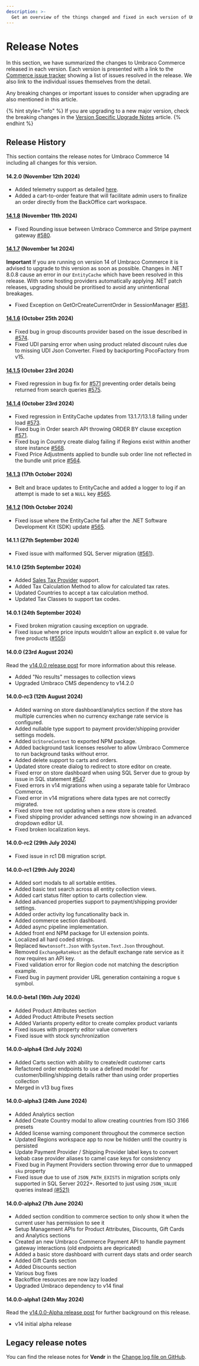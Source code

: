 ```yaml
---
description: >-
  Get an overview of the things changed and fixed in each version of Umbraco Commerce.
---
```


# Release Notes

In this section, we have summarized the changes to Umbraco Commerce released in each version. Each version is presented with a link to the [Commerce issue tracker](https://github.com/umbraco/Umbraco.Commerce.Issues/issues) showing a list of issues resolved in the release. We also link to the individual issues themselves from the detail.

Any breaking changes or important issues to consider when upgrading are also mentioned in this article.

{% hint style="info" %}
If you are upgrading to a new major version, check the breaking changes in the [Version Specific Upgrade Notes](../upgrading/version-specific-upgrades.md) article.
{% endhint %}

## Release History

This section contains the release notes for Umbraco Commerce 14 including all changes for this version.

#### 14.2.0 (November 12th 2024)
* Added telemetry support as detailed [here](/14/umbraco-commerce/reference/telemetry/README.md).
* Added a cart-to-order feature that will facilitate admin users to finalize an order directly from the BackOffice cart workspace.

#### [14.1.8](https://github.com/umbraco/Umbraco.Commerce.Issues/issues?q=is%3Aissue+is%3Aclosed+label%3Arelease%2F14.1.8) (November 11th 2024)

* Fixed Rounding issue between Umbraco Commerce and Stripe payment gateway [#580](https://github.com/umbraco/Umbraco.Commerce.Issues/issues/580).

#### [14.1.7](https://github.com/umbraco/Umbraco.Commerce.Issues/issues?q=is%3Aissue+is%3Aclosed+label%3Arelease%2F14.1.7) (November 1st 2024)

**Important** If you are running on version 14 of Umbraco Commerce it is advised to upgrade to this version as soon as possible. Changes in .NET 8.0.8 cause an error in our `EntityCache` which have been resolved in this release. With some hosting providers automatically applying .NET patch releases, upgrading should be proritised to avoid any unintentional breakages.

* Fixed Exception on GetOrCreateCurrentOrder in SessionManager [#581](https://github.com/umbraco/Umbraco.Commerce.Issues/issues/581).

#### [14.1.6](https://github.com/umbraco/Umbraco.Commerce.Issues/issues?q=is%3Aissue+is%3Aclosed+label%3Arelease%2F14.1.6) (October 25th 2024)

* Fixed bug in group discounts provider based on the issue described in  [#574](https://github.com/umbraco/Umbraco.Commerce.Issues/issues/574).
* Fixed UDI parsing error when using product related discount rules due to missing UDI Json Converter. Fixed by backporting PocoFactory from v15.

#### [14.1.5](https://github.com/umbraco/Umbraco.Commerce.Issues/issues?q=is%3Aissue+is%3Aclosed+label%3Arelease%2F14.1.5) (October 23rd 2024)

* Fixed regression in bug fix for [#571](https://github.com/umbraco/Umbraco.Commerce.Issues/issues/571) preventing order details being returned from search queries [#575](https://github.com/umbraco/Umbraco.Commerce.Issues/issues/575).

#### [14.1.4](https://github.com/umbraco/Umbraco.Commerce.Issues/issues?q=is%3Aissue+is%3Aclosed+label%3Arelease%2F14.1.4) (October 23rd 2024)

* Fixed regression in EntityCache updates from 13.1.7/13.1.8 failing under load [#573](https://github.com/umbraco/Umbraco.Commerce.Issues/issues/573).
* Fixed bug in Order search API throwing ORDER BY clause exception [#571](https://github.com/umbraco/Umbraco.Commerce.Issues/issues/571).
* Fixed bug in Country create dialog failing if Regions exist within another store instance [#568](https://github.com/umbraco/Umbraco.Commerce.Issues/issues/568).
* Fixed Price Adjustments applied to bundle sub order line not reflected in the bundle unit price [#564](https://github.com/umbraco/Umbraco.Commerce.Issues/issues/564).

#### [14.1.3](https://github.com/umbraco/Umbraco.Commerce.Issues/issues?q=is%3Aissue+is%3Aclosed+label%3Arelease%2F14.1.3) (17th October 2024)
* Belt and brace updates to EntityCache and added a logger to log if an attempt is made to set a `NULL` key [#565](https://github.com/umbraco/Umbraco.Commerce.Issues/issues/565).

#### [14.1.2](https://github.com/umbraco/Umbraco.Commerce.Issues/issues?q=is%3Aissue+is%3Aclosed+label%3Arelease%2F14.1.2) (10th October 2024)

* Fixed issue where the EntityCache fail after the .NET Software Development Kit (SDK) update [#565](https://github.com/umbraco/Umbraco.Commerce.Issues/issues/565).

#### 14.1.1 (27th September 2024)

* Fixed issue with malformed SQL Server migration ([#561](https://github.com/umbraco/Umbraco.Commerce.Issues/issues/561)).

#### 14.1.0 (25th September 2024)

* Added [Sales Tax Provider](../key-concepts/sales-tax-providers.md) support.
* Added Tax Calculation Method to allow for calculated tax rates.
* Updated Countries to accept a tax calculation method.
* Updated Tax Classes to support tax codes.

#### 14.0.1 (24th September 2024)

* Fixed broken migration causing exception on upgrade.
* Fixed issue where price inputs wouldn't allow an explicit `0.00` value for free products ([#555](https://github.com/umbraco/Umbraco.Commerce.Issues/issues/555))

#### 14.0.0 (23rd August 2024)

Read the [v14.0.0 release post](./v14.0.0.md) for more information about this release.

* Added "No results" messages to collection views
* Upgraded Umbraco CMS dependency to v14.2.0

#### 14.0.0-rc3 (12th August 2024)

* Added warning on store dashboard/analytics section if the store has multiple currencies when no currency exchange rate service is configured.
* Added nullable type support to payment provider/shipping provider settings models.
* Added `UcStoreContext` to exported NPM package.
* Added background task licenses resolver to allow Umbraco Commerce to run background tasks without error.
* Added delete support to carts and orders.
* Updated store create dialog to redirect to store editor on create.
* Fixed error on store dashboard when using SQL Server due to group by issue in SQL statement [#547](https://github.com/umbraco/Umbraco.Commerce.Issues/issues/547).
* Fixed errors in v14 migrations when using a separate table for Umbraco Commerce.
* Fixed error in v14 migrations where data types are not correctly migrated.
* Fixed store tree not updating when a new store is created.
* Fixed shipping provider advanced settings now showing in an advanced dropdown editor UI.
* Fixed broken localization keys.

#### 14.0.0-rc2 (29th July 2024)

* Fixed issue in rc1 DB migration script.

#### 14.0.0-rc1 (29th July 2024)

* Added sort modals to all sortable entities.
* Added basic text search across all entity collection views.
* Added cart status filter option to carts collection view.
* Added advanced properties support to payment/shipping provider settings.
* Added order activity log funcationality back in.
* Added commerce section dashboard.
* Added async pipeline implementation.
* Added front end NPM package for UI extension points.
* Localized all hard coded strings.
* Replaced `Newtonsoft.Json` with `System.Text.Json` throughout.
* Removed `ExchangeRateHost` as the default exchange rate service as it now requires an API key.
* Fixed validation error for Region code not matching the description example.
* Fixed bug in payment provider URL generation containing a rogue `$` symbol.

#### 14.0.0-beta1 (16th July 2024)

* Added Product Attributes section
* Added Product Attribute Presets section
* Added Variants property editor to create complex product variants
* Fixed issues with property editor value converters
* Fixed issue with stock synchronization

#### 14.0.0-alpha4 (3rd July 2024)

* Added Carts section with ability to create/edit customer carts
* Refactored order endpoints to use a defined model for customer/billing/shipping details rather than using order properties collection
* Merged in v13 bug fixes

#### 14.0.0-alpha3 (24th June 2024)

* Added Analytics section
* Added Create Country modal to allow creating countries from ISO 3166 presets
* Added license warning component throughout the commerce section
* Updated Regions workspace app to now be hidden until the country is persisted
* Update Payment Provider / Shipping Provider label keys to convert kebab case provider aliases to camel case keys for consistency
* Fixed bug in Payment Providers section throwing error due to unmapped `sku` property
* Fixed issue due to use of `JSON_PATH_EXISTS` in migration scripts only supported in SQL Server 2022+. Resorted to just using `JSON_VALUE` queries instead [(#521)](https://github.com/umbraco/Umbraco.Commerce.Issues/issues/521)

#### 14.0.0-alpha2 (7th June 2024)

* Added section condition to commerce section to only show it when the current user has permission to see it
* Setup Management APIs for Product Attributes, Discounts, Gift Cards and Analytics sections
* Created an new Umbraco Commerce Payment API to handle payment gateway interactions (old endpoints are depricated)
* Added a basic store dashboard with current days stats and order search
* Added Gift Cards section
* Added Discounts section
* Various bug fixes
* Backoffice resources are now lazy loaded
* Upgraded Umbraco dependency to v14 final

#### 14.0.0-alpha1 (24th May 2024)

Read the [v14.0.0-Alpha release post](./v14.0.0-alpha.md) for further background on this release.

* v14 initial alpha release

## Legacy release notes

You can find the release notes for **Vendr** in the [Change log file on GitHub](changelog-archive/Vendr-core.md).
